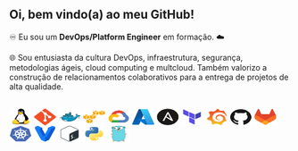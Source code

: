 ## Oi, bem vindo(a) ao meu GitHub!

♾️ Eu sou um **DevOps/Platform Engineer** em formação. ☁️

🌐 Sou entusiasta da cultura DevOps, infraestrutura, segurança, metodologias ágeis, cloud computing e multcloud. Também valorizo a construção de relacionamentos colaborativos para a entrega de projetos de alta qualidade.
  
<div style="display: inline_block"><br>

  <img align="center" alt="Diego-Linux" height="30" width="40" src="https://raw.githubusercontent.com/devicons/devicon/master/icons/linux/linux-original.svg">
  <img align="center" alt="Diego-Git" height="30" width="40" src="https://raw.githubusercontent.com/devicons/devicon/master/icons/git/git-original.svg">
  <img align="center" alt="Diego-Docker" height="30" width="40" src="https://raw.githubusercontent.com/devicons/devicon/master/icons/docker/docker-original.svg">
  <img align="center" alt="Diego-AWS" height="30" width="40" src="https://raw.githubusercontent.com/devicons/devicon/master/icons/amazonwebservices/amazonwebservices-original.svg">
  <img align="center" alt="Diego-AWS" height="30" width="40" src="https://raw.githubusercontent.com/devicons/devicon/master/icons/googlecloud/googlecloud-original.svg">
  <img align="center" alt="Diego-AWS" height="30" width="40" src="https://raw.githubusercontent.com/devicons/devicon/master/icons/azure/azure-original.svg">
  <img align="center" alt="Diego-Ansible" height="30" width="40" src="https://raw.githubusercontent.com/devicons/devicon/master/icons/ansible/ansible-original.svg">
  <img align="center" alt="Diego-Terraform" height="30" width="40" src="https://raw.githubusercontent.com/devicons/devicon/master/icons/terraform/terraform-original.svg">
  <img align="center" alt="Diego-Grafana" height="30" width="40" src="https://raw.githubusercontent.com/devicons/devicon/master/icons/grafana/grafana-original.svg">
  <img align="center" alt="Diego-GitHub" height="30" width="40" src="https://raw.githubusercontent.com/devicons/devicon/master/icons/github/github-original.svg">
  <img align="center" alt="Diego-GitLab" height="30" width="40" src="https://raw.githubusercontent.com/devicons/devicon/master/icons/gitlab/gitlab-original.svg">
  <img align="center" alt="Diego-kubernetes" height="30" width="40" src="https://raw.githubusercontent.com/devicons/devicon/master/icons/kubernetes/kubernetes-plain.svg">
  <img align="center" alt="Diego-Vagrant" height="30" width="40" src="https://raw.githubusercontent.com/devicons/devicon/master/icons/vagrant/vagrant-original.svg">
  <img align="center" alt="Diego-Bash" height="30" width="40" src="https://raw.githubusercontent.com/devicons/devicon/master/icons/bash/bash-original.svg">
  <img align="center" alt="Diego-Python" height="30" width="40" src="https://raw.githubusercontent.com/devicons/devicon/master/icons/python/python-original.svg">
  <img align="center" alt="Diego-Go" height="30" width="40" src="https://raw.githubusercontent.com/devicons/devicon/master/icons/go/go-original.svg">

</div>
